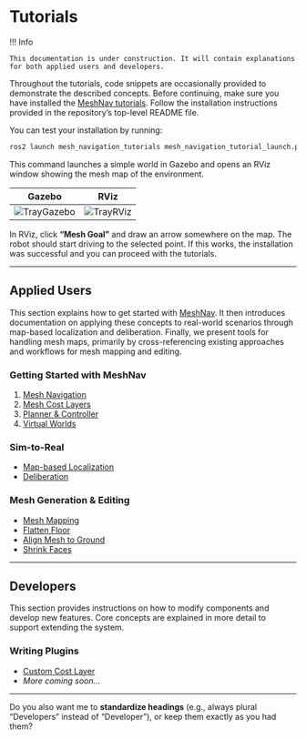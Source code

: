 # Tutorials

!!! Info 
    
    This documentation is under construction. It will contain explanations for both applied users and developers. 

Throughout the tutorials, code snippets are occasionally provided to demonstrate the described concepts. Before continuing, make sure you have installed the [MeshNav tutorials](https://github.com/naturerobots/mesh_navigation_tutorials).
Follow the installation instructions provided in the repository’s top-level README file.

You can test your installation by running:

```bash
ros2 launch mesh_navigation_tutorials mesh_navigation_tutorial_launch.py world_name:=tray
```

This command launches a simple world in Gazebo and opens an RViz window showing the mesh map of the environment.

| Gazebo                               | RViz                             |
| ------------------------------------ | -------------------------------- |
| ![TrayGazebo](/media/tray_world.png) | ![TrayRViz](/media/tray_map.png) |

In RViz, click **“Mesh Goal”** and draw an arrow somewhere on the map. The robot should start driving to the selected point.
If this works, the installation was successful and you can proceed with the tutorials.

---

## Applied Users

This section explains how to get started with [MeshNav](https://github.com/naturerobots/mesh_navigation). It then introduces documentation on applying these concepts to real-world scenarios through map-based localization and deliberation. Finally, we present tools for handling mesh maps, primarily by cross-referencing existing approaches and workflows for mesh mapping and editing.

### Getting Started with MeshNav

1. [Mesh Navigation](./mesh_navigation.md)
2. [Mesh Cost Layers](./mesh_cost_layers.md)
3. [Planner & Controller](./planner_and_controller.md)
4. [Virtual Worlds](./tutorial_worlds.md)

### Sim-to-Real

* [Map-based Localization](./localization.md)
* [Deliberation](./deliberation.md)

### Mesh Generation & Editing

* [Mesh Mapping](./gen_edit/mesh_mapping.md)
* [Flatten Floor](./gen_edit/flatten_surface.md)
* [Align Mesh to Ground](./gen_edit/align_mesh_to_ground.md)
* [Shrink Faces](./gen_edit/shrink_faces.md)

---

## Developers

This section provides instructions on how to modify components and develop new features. Core concepts are explained in more detail to support extending the system.

### Writing Plugins

* [Custom Cost Layer](/tutorials/plugins/own_cost_layer.md)
* *More coming soon…*

---

Do you also want me to **standardize headings** (e.g., always plural “Developers” instead of “Developer”), or keep them exactly as you had them?
